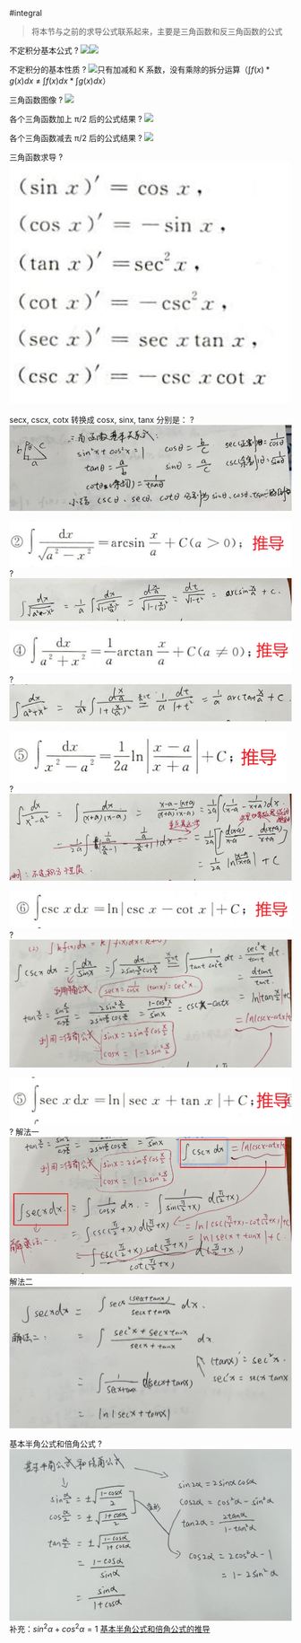 #integral

> 将本节与之前的求导公式联系起来，主要是三角函数和反三角函数的公式

不定积分基本公式
?
![](asset/52b30243eab403fce63fdab27fc52d9.jpg)![](asset/a3a3b909d201979cd67a311df24ed65.jpg)
<!--SR:!2023-12-10,3,250-->



不定积分的基本性质
?
![](asset/Pasted%20image%2020231206150712.png)只有加减和 K 系数，没有乘除的拆分运算（$\int f(x)*g(x) dx$ ≠ $\int f(x)dx * \int g(x)dx$）
<!--SR:!2023-12-10,3,250-->


三角函数图像
?
![](asset/Pasted%20image%2020231207090058.png)
<!--SR:!2023-12-10,3,250-->


各个三角函数加上 π/2 后的公式结果
?
![](asset/Pasted%20image%2020231207090303.png)
<!--SR:!2023-12-10,3,250-->


各个三角函数减去 π/2 后的公式结果
?
![](asset/Pasted%20image%2020231207090330.png)
<!--SR:!2023-12-10,3,250-->


三角函数求导
?
![|350](asset/Pasted%20image%2020231126195059.png)
<!--SR:!2023-12-10,3,250-->


secx, cscx, cotx 转换成 cosx, sinx, tanx 分别是：
?
![](asset/Pasted%20image%2020231201144123.png)
<!--SR:!2023-12-10,3,250-->


![](asset/Pasted%20image%2020231207105615.png)
?
![](asset/Pasted%20image%2020231207105825.png)
<!--SR:!2023-12-10,3,250-->


![](asset/Pasted%20image%2020231207105851.png)
?
![](asset/Pasted%20image%2020231207105918.png)
<!--SR:!2023-12-10,3,250-->


![](asset/Pasted%20image%2020231207110011.png)
?
![](asset/Pasted%20image%2020231207110055.png)
<!--SR:!2023-12-10,3,250-->


![](asset/Pasted%20image%2020231207110203.png)
?
![](asset/Pasted%20image%2020231207110255.png)
<!--SR:!2023-12-10,3,250-->


![](asset/Pasted%20image%2020231207110441.png)
?
解法一![](asset/Pasted%20image%2020231207110409.png)
解法二
![](asset/Pasted%20image%2020231207110546.png)
<!--SR:!2023-12-10,3,250-->


基本半角公式和倍角公式
?
![](asset/f8d4117c7fa13c86241ac2cd9bf0944.jpg)补充：$sin^2α+cos^2α=1$
 [基本半角公式和倍角公式的推导](../../学习日报/Day/2023-12-07.md#基本半角公式和倍角公式的推导)
<!--SR:!2023-12-10,3,250-->

